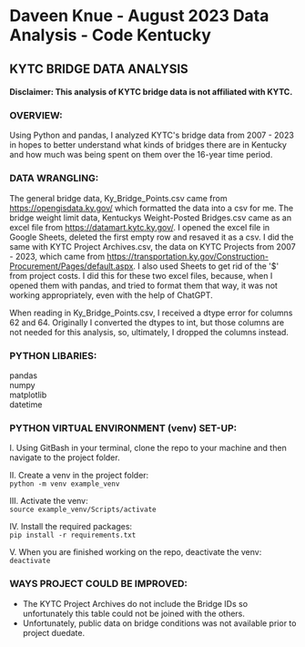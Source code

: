 # Daveen Knue - August 2023 Data Analysis - Code Kentucky
## KYTC BRIDGE DATA ANALYSIS
#### Disclaimer: This analysis of KYTC bridge data is not affiliated with KYTC.  

### OVERVIEW:
Using Python and pandas, I analyzed KYTC's bridge data from 2007 - 2023 in hopes to better understand what kinds of bridges there are in Kentucky and how much was being spent on them over the 16-year time period.  

### DATA WRANGLING:
The general bridge data, Ky_Bridge_Points.csv came from https://opengisdata.ky.gov/ which formatted the data into a csv for me. The bridge weight limit data, Kentuckys Weight-Posted Bridges.csv came as an excel file from https://datamart.kytc.ky.gov/. I opened the excel file in Google Sheets, deleted the first empty row and resaved it as a csv. I did the same with KYTC Project Archives.csv, the data on KYTC Projects from 2007  - 2023, which came from https://transportation.ky.gov/Construction-Procurement/Pages/default.aspx. I also used Sheets to get rid of the '$' from project costs. I did this for these two excel files, because, when I opened them with pandas, and tried to format them that way, it was not working appropriately, even with the help of ChatGPT. 
  
When reading in Ky_Bridge_Points.csv, I received a dtype error for columns 62 and 64. Originally I converted the dtypes to int, but those columns are not needed for this analysis, so, ultimately, I dropped the columns instead.  

### PYTHON LIBARIES:
pandas  
numpy  
matplotlib  
datetime  

### PYTHON VIRTUAL ENVIRONMENT (venv) SET-UP:
I. Using GitBash in your terminal, clone the repo to your machine and then navigate to the project folder.

II. Create a venv in the project folder:  
`python -m venv example_venv`

III. Activate the venv:  
`source example_venv/Scripts/activate`

IV. Install the required packages:  
`pip install -r requirements.txt`

V. When you are finished working on the repo, deactivate the venv:  
`deactivate`

### WAYS PROJECT COULD BE IMPROVED:
- The KYTC Project Archives do not include the Bridge IDs so unfortunately this table could not be joined with the others.
- Unfortunately, public data on bridge conditions was not available prior to project duedate.